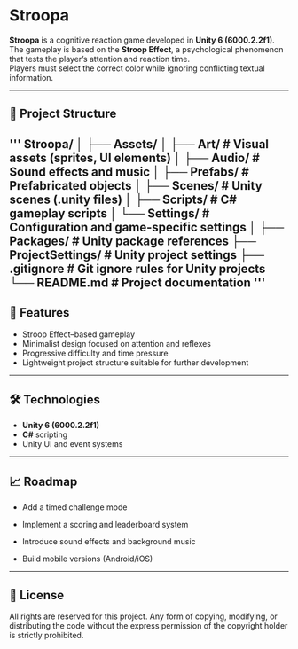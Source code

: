 # Stroopa

**Stroopa** is a cognitive reaction game developed in **Unity 6 (6000.2.2f1)**.  
The gameplay is based on the **Stroop Effect**, a psychological phenomenon that tests the player’s attention and reaction time.  
Players must select the correct color while ignoring conflicting textual information.

---

## 📂 Project Structure
'''
Stroopa/
│
├── Assets/
│   ├── Art/       # Visual assets (sprites, UI elements)
│   ├── Audio/     # Sound effects and music
│   ├── Prefabs/   # Prefabricated objects
│   ├── Scenes/    # Unity scenes (.unity files)
│   ├── Scripts/   # C# gameplay scripts
│   └── Settings/  # Configuration and game-specific settings
│
├── Packages/        # Unity package references
├── ProjectSettings/ # Unity project settings
├── .gitignore       # Git ignore rules for Unity projects
└── README.md        # Project documentation
'''
---

## 🚀 Features
- Stroop Effect–based gameplay
- Minimalist design focused on attention and reflexes
- Progressive difficulty and time pressure
- Lightweight project structure suitable for further development

---

## 🛠️ Technologies
- **Unity 6 (6000.2.2f1)**
- **C#** scripting
- Unity UI and event systems

---

## 📈 Roadmap

- Add a timed challenge mode

- Implement a scoring and leaderboard system

- Introduce sound effects and background music

- Build mobile versions (Android/iOS)

---

## 📜 License

All rights are reserved for this project. Any form of copying, modifying, or distributing the code without the express permission of the copyright holder is strictly prohibited.